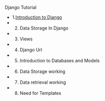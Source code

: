 Django Tutorial

- 1.[Introduction to Django](#https://drive.google.com/file/d/1uCnaXqiIRRZwtHD0wciFzHN-oO4KlG2M/view?usp=sharing)
- 2. Data Storage In Django
- 3. Views
- 4. Django Url
- 5. Introduction to Databases and Models
- 6. Data Storage working
- 7. Data retrieval working
- 8. Need for Templates
